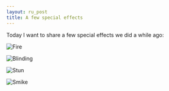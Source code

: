 ```yaml
---
layout: ru_post
title: A few special effects
---
```


Today I want to share a few special effects we did a while ago:

![Fire](http://i.imgur.com/K3Qh0pd.gif)

![Blinding](http://i.imgur.com/GnIcvh6.gif)

![Stun](http://i.imgur.com/9EgEAvd.gif)

![Smike](http://i.imgur.com/x7bjZVa.gif)